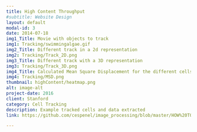 ```yaml
---
title: High Content Throughput
#subtitle: Website Design
layout: default
modal-id: 3
date: 2014-07-18
img1_Title: Movie with objects to track
img1: Tracking/swimmingalgae.gif
img2_Title: Different track in a 2d representation
img2: Tracking/Track_2D.png
img3_Title: Different track with a 3D representation
img3: Tracking/Track_3D.png
img4_Title: Calculated Mean Square Displacement for the different cells
img4: Tracking/MSD.png
thumbnail: highContent/heatmap.png
alt: image-alt
project-date: 2016
client: Stanford
category: Cell Tracking
description: Example tracked cells and data extracted
link: https://github.com/cespenel/image_processing/blob/master/HOW%20TO%20USE%20%22ImageAlignment%22.ipynb

---
```

